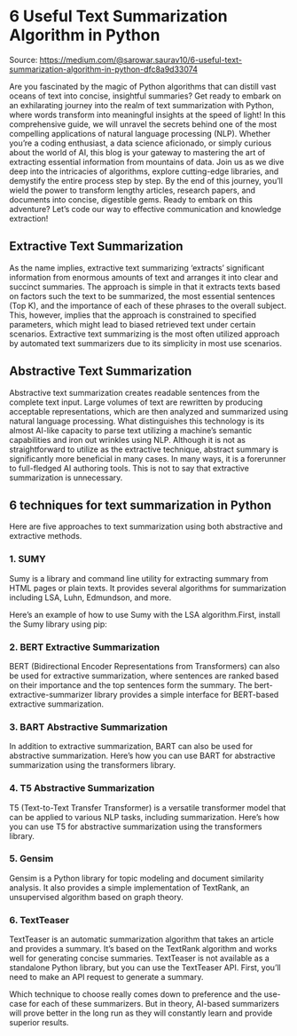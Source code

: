 # 6 Useful Text Summarization Algorithm in Python
Source: https://medium.com/@sarowar.saurav10/6-useful-text-summarization-algorithm-in-python-dfc8a9d33074

Are you fascinated by the magic of Python algorithms that can distill vast oceans of text into concise, insightful summaries?  Get ready to embark on an exhilarating journey into the realm of text summarization with Python, where words transform into meaningful insights at the speed of light!  In this comprehensive guide, we will unravel the secrets behind one of the most compelling applications of natural language processing (NLP). Whether you’re a coding enthusiast, a data science aficionado, or simply curious about the world of AI, this blog is your gateway to mastering the art of extracting essential information from mountains of data. Join us as we dive deep into the intricacies of algorithms, explore cutting-edge libraries, and demystify the entire process step by step. By the end of this journey, you’ll wield the power to transform lengthy articles, research papers, and documents into concise, digestible gems. Ready to embark on this adventure? Let’s code our way to effective communication and knowledge extraction!

## Extractive Text Summarization
As the name implies, extractive text summarizing ‘extracts’ significant information from enormous amounts of text and arranges it into clear and succinct summaries. The approach is simple in that it extracts texts based on factors such the text to be summarized, the most essential sentences (Top K), and the importance of each of these phrases to the overall subject. This, however, implies that the approach is constrained to specified parameters, which might lead to biased retrieved text under certain scenarios.
Extractive text summarizing is the most often utilized approach by automated text summarizers due to its simplicity in most use scenarios.

## Abstractive Text Summarization
Abstractive text summarization creates readable sentences from the complete text input. Large volumes of text are rewritten by producing acceptable representations, which are then analyzed and summarized using natural language processing. What distinguishes this technology is its almost AI-like capacity to parse text utilizing a machine’s semantic capabilities and iron out wrinkles using NLP.
Although it is not as straightforward to utilize as the extractive technique, abstract summary is significantly more beneficial in many cases. In many ways, it is a forerunner to full-fledged AI authoring tools. This is not to say that extractive summarization is unnecessary.

## 6 techniques for text summarization in Python
Here are five approaches to text summarization using both abstractive and extractive methods.

### 1. SUMY
Sumy is a library and command line utility for extracting summary from HTML pages or plain texts. It provides several algorithms for summarization including LSA, Luhn, Edmundson, and more.

Here’s an example of how to use Sumy with the LSA algorithm.First, install the Sumy library using pip:

### 2. BERT Extractive Summarization
BERT (Bidirectional Encoder Representations from Transformers) can also be used for extractive summarization, where sentences are ranked based on their importance and the top sentences form the summary. The bert-extractive-summarizer library provides a simple interface for BERT-based extractive summarization.

### 3. BART Abstractive Summarization
In addition to extractive summarization, BART can also be used for abstractive summarization. Here’s how you can use BART for abstractive summarization using the transformers library.

### 4. T5 Abstractive Summarization
T5 (Text-to-Text Transfer Transformer) is a versatile transformer model that can be applied to various NLP tasks, including summarization. Here’s how you can use T5 for abstractive summarization using the transformers library.

### 5. Gensim
Gensim is a Python library for topic modeling and document similarity analysis. It also provides a simple implementation of TextRank, an unsupervised algorithm based on graph theory.

### 6. TextTeaser
TextTeaser is an automatic summarization algorithm that takes an article and provides a summary. It’s based on the TextRank algorithm and works well for generating concise summaries. TextTeaser is not available as a standalone Python library, but you can use the TextTeaser API. First, you’ll need to make an API request to generate a summary.

Which technique to choose really comes down to preference and the use-case for each of these summarizers. But in theory, AI-based summarizers will prove better in the long run as they will constantly learn and provide superior results.

